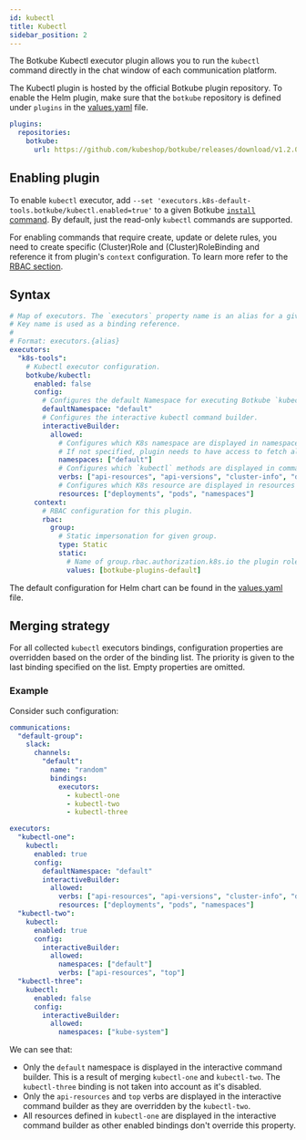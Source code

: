 ```yaml
---
id: kubectl
title: Kubectl
sidebar_position: 2
---
```


The Botkube Kubectl executor plugin allows you to run the `kubectl` command directly in the chat window of each communication platform.

The Kubectl plugin is hosted by the official Botkube plugin repository. To enable the Helm plugin, make sure that the `botkube` repository is defined under `plugins` in the [values.yaml](https://github.com/kubeshop/botkube/blob/main/helm/botkube/values.yaml) file.

```yaml
plugins:
  repositories:
    botkube:
      url: https://github.com/kubeshop/botkube/releases/download/v1.2.0/plugins-index.yaml
```

## Enabling plugin

To enable `kubectl` executor, add `--set 'executors.k8s-default-tools.botkube/kubectl.enabled=true'` to a given Botkube [`install` command](../../cli/commands/botkube_install.md). By default, just the read-only `kubectl` commands are supported.

For enabling commands that require create, update or delete rules, you need to create specific (Cluster)Role and (Cluster)RoleBinding and reference it from plugin's `context` configuration. To learn more refer to the [RBAC section](../rbac.md).

## Syntax

```yaml
# Map of executors. The `executors` property name is an alias for a given configuration.
# Key name is used as a binding reference.
#
# Format: executors.{alias}
executors:
  "k8s-tools":
    # Kubectl executor configuration.
    botkube/kubectl:
      enabled: false
      config:
        # Configures the default Namespace for executing Botkube `kubectl` commands. If not set, uses the 'default'.
        defaultNamespace: "default"
        # Configures the interactive kubectl command builder.
        interactiveBuilder:
          allowed:
            # Configures which K8s namespace are displayed in namespace dropdown.
            # If not specified, plugin needs to have access to fetch all Namespaces, otherwise Namespace dropdown won't be visible at all.
            namespaces: ["default"]
            # Configures which `kubectl` methods are displayed in commands dropdown.
            verbs: ["api-resources", "api-versions", "cluster-info", "describe", "explain", "get", "logs", "top"]
            # Configures which K8s resource are displayed in resources dropdown.
            resources: ["deployments", "pods", "namespaces"]
      context:
        # RBAC configuration for this plugin.
        rbac:
          group:
            # Static impersonation for given group.
            type: Static
            static:
              # Name of group.rbac.authorization.k8s.io the plugin role will be bound to.
              values: [botkube-plugins-default]
```

The default configuration for Helm chart can be found in the [values.yaml](https://github.com/kubeshop/botkube/blob/main/helm/botkube/values.yaml) file.

## Merging strategy

For all collected `kubectl` executors bindings, configuration properties are overridden based on the order of the binding list. The priority is given to the last binding specified on the list. Empty properties are omitted.

### Example

Consider such configuration:

```yaml
communications:
  "default-group":
    slack:
      channels:
        "default":
          name: "random"
          bindings:
            executors:
              - kubectl-one
              - kubectl-two
              - kubectl-three

executors:
  "kubectl-one":
    kubectl:
      enabled: true
      config:
        defaultNamespace: "default"
        interactiveBuilder:
          allowed:
            verbs: ["api-resources", "api-versions", "cluster-info", "describe", "explain", "get", "logs", "top"]
            resources: ["deployments", "pods", "namespaces"]
  "kubectl-two":
    kubectl:
      enabled: true
      config:
        interactiveBuilder:
          allowed:
            namespaces: ["default"]
            verbs: ["api-resources", "top"]
  "kubectl-three":
    kubectl:
      enabled: false
      config:
        interactiveBuilder:
          allowed:
            namespaces: ["kube-system"]
```

We can see that:

- Only the `default` namespace is displayed in the interactive command builder. This is a result of merging `kubectl-one` and `kubectl-two`. The `kubectl-three` binding is not taken into account as it's disabled.
- Only the `api-resources` and `top` verbs are displayed in the interactive command builder as they are overridden by the `kubectl-two`.
- All resources defined in `kubectl-one` are displayed in the interactive command builder as other enabled bindings don't override this property.
